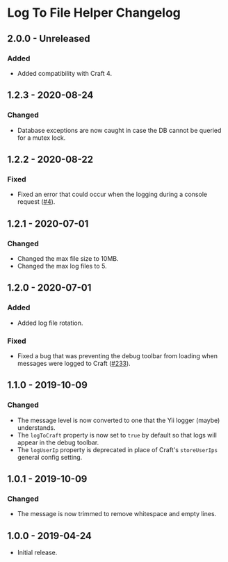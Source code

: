 # Log To File Helper Changelog

## 2.0.0 - Unreleased
### Added 
- Added compatibility with Craft 4.

## 1.2.3 - 2020-08-24
### Changed 
- Database exceptions are now caught in case the DB cannot be queried for a mutex lock.

## 1.2.2 - 2020-08-22
### Fixed 
- Fixed an error that could occur when the logging during a console request ([#4](https://github.com/putyourlightson/craft-log-to-file/issues/4)).

## 1.2.1 - 2020-07-01
### Changed
- Changed the max file size to 10MB.
- Changed the max log files to 5.

## 1.2.0 - 2020-07-01
### Added
- Added log file rotation.

### Fixed
- Fixed a bug that was preventing the debug toolbar from loading when messages were logged to Craft ([#233](https://github.com/putyourlightson/craft-blitz/issues/233)).

## 1.1.0 - 2019-10-09
### Changed
- The message level is now converted to one that the Yii logger (maybe) understands.
- The `logToCraft` property is now set to `true` by default so that logs will appear in the debug toolbar.
- The `logUserIp` property is deprecated in place of Craft's `storeUserIps` general config setting.

## 1.0.1 - 2019-10-09
### Changed
- The message is now trimmed to remove whitespace and empty lines.

## 1.0.0 - 2019-04-24
- Initial release.
